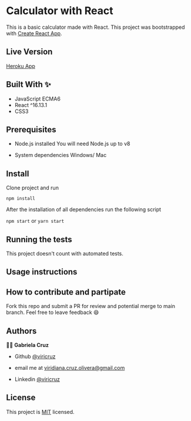 # Calculator with React
This is a basic calculator made with React.
This project was bootstrapped with [Create React App](https://github.com/facebook/create-react-app).

## Live Version
[Heroku App](https://calculator-with-react.herokuapp.com/)

## Built With ✨

- JavaScript ECMA6
- React ^16.13.1
- CSS3

## Prerequisites
* Node.js installed
You will need Node.js up to v8

* System dependencies
Windows/ Mac


## Install
Clone project and run

`npm install`

After the installation of all dependencies run the following script

`npm start` or `yarn start`

## Running the tests
This project doesn't count with automated tests.

## Usage instructions

## How to contribute and partipate
Fork this repo and submit a PR for review and potential merge to main branch. Feel free to leave feedback :smile:


## Authors

👨‍💻 **Gabriela Cruz**

- Github [@viricruz](https://github.com/ViriCruz/)

- email me at viridiana.cruz.olivera@gmail.com

- Linkedin [@viricruz](https://www.linkedin.com/in/viricruz/)

## License

This project is [MIT](LICENSE) licensed.


